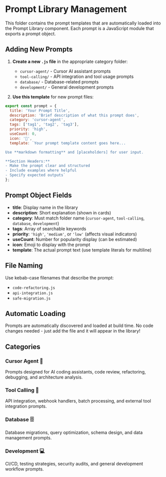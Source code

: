 # Prompt Library Management

This folder contains the prompt templates that are automatically loaded into the Prompt Library component. Each prompt is a JavaScript module that exports a prompt object.

## Adding New Prompts

1. **Create a new `.js` file** in the appropriate category folder:
   - `cursor-agent/` - Cursor AI assistant prompts
   - `tool-calling/` - API integration and tool usage prompts  
   - `database/` - Database-related prompts
   - `development/` - General development prompts

2. **Use this template** for new prompt files:

```javascript
export const prompt = {
  title: 'Your Prompt Title',
  description: 'Brief description of what this prompt does',
  category: 'cursor-agent',
  tags: ['tag1', 'tag2', 'tag3'],
  priority: 'high',
  useCount: 0,
  icon: '🔧',
  template: `Your prompt template content goes here...

Use **markdown formatting** and [placeholders] for user input.

**Section Headers:**
- Make the prompt clear and structured
- Include examples where helpful
- Specify expected outputs`
};
```

## Prompt Object Fields

- **title**: Display name in the library
- **description**: Short explanation (shown in cards)
- **category**: Must match folder name (`cursor-agent`, `tool-calling`, `database`, `development`)
- **tags**: Array of searchable keywords
- **priority**: `'high'`, `'medium'`, or `'low'` (affects visual indicators)
- **useCount**: Number for popularity display (can be estimated)
- **icon**: Emoji to display with the prompt
- **template**: The actual prompt text (use template literals for multiline)

## File Naming

Use kebab-case filenames that describe the prompt:
- `code-refactoring.js`
- `api-integration.js` 
- `safe-migration.js`

## Automatic Loading

Prompts are automatically discovered and loaded at build time. No code changes needed - just add the file and it will appear in the library!

## Categories

### Cursor Agent 🤖
Prompts designed for AI coding assistants, code review, refactoring, debugging, and architecture analysis.

### Tool Calling 🔧  
API integration, webhook handlers, batch processing, and external tool integration prompts.

### Database 🗄️
Database migrations, query optimization, schema design, and data management prompts.

### Development 💻
CI/CD, testing strategies, security audits, and general development workflow prompts.